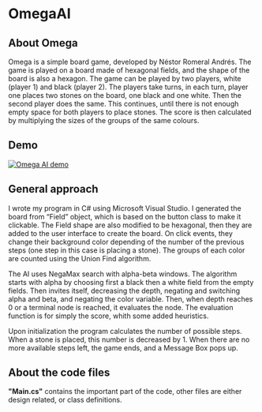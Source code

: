 # OmegaAI
## About Omega

Omega is a simple board game, developed by Néstor Romeral Andrés. The game is played on a board made of hexagonal fields, and the shape of the board is also a hexagon. The game can be played by two players, white (player 1) and black (player 2). The players take turns, in each turn, player one places two stones on the board, one black and one white. Then the second player does the same. This continues, until there is not enough empty space for both players to place stones. The score is then calculated by multiplying the sizes of the groups of the same colours.

## Demo

[![Omega AI demo](http://img.youtube.com/vi/YcAqGhwUx5o/0.jpg)](http://www.youtube.com/watch?v=YcAqGhwUx5o "")

## General approach

I wrote my program in C# using Microsoft Visual Studio. I generated the board from “Field” object, which is based on the button class to make it clickable. The Field shape are also modified to be hexagonal, then they are added to the user interface to create the board. On click events, they change their background color depending of the number of the previous steps (one step in this case is placing a stone).
The groups of each color are counted using the Union Find algorithm.

The AI uses NegaMax search with alpha-beta windows. The algorithm starts with alpha by choosing first a black then a white field from the empty fields. Then invites itself, decreasing the depth, negating and switching alpha and beta, and negating the color variable. Then, when depth reaches 0 or a terminal node is reached, it evaluates the node. The evaluation function is for simply the score, whith some added heuristics.

Upon initialization the program calculates the number of possible steps. When a stone is placed, this number is decreased by 1. When there are no more available steps left, the game ends, and a Message Box pops up.

## About the code files

**"Main.cs"** contains the important part of the code, other files are either design related, or class definitions.


